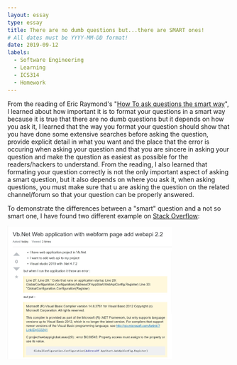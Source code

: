```yaml
---
layout: essay
type: essay
title: There are no dumb questions but...there are SMART ones!
# All dates must be YYYY-MM-DD format!
date: 2019-09-12
labels:
  - Software Engineering
  - Learning
  - ICS314
  - Homework
---
```


From the reading of Eric Raymond's "<a href = "http://www.catb.org/esr/faqs/smart-questions.html">How To ask questions the smart way<a>", I learned about how important it is to format your questions in a smart way because it is true that there are no dumb questions but it depends on how you ask it, I learned that the way you format your question should show that you have done some extensive searches before asking the question, provide explicit detail in what you want and the place that the error is occuring when asking your question and that you are sincere in asking your question and make the question as easiest as possible for the readers/hackers to understand. From the reading, I also learned that  formating your question correctly is not the only important aspect of asking a smart question, but it also depends on where you ask it, when asking questions, you must make sure that u are asking the question on the related channel/forum so that your question can be properly answered.
  
  To demonstrate the differences between a "smart" question and a not so smart one, I have found two different example on <a href= "https://stackoverflow.com">Stack Overflow</a>:
  
  <a href= "https://stackoverflow.com/questions/57920268/vb-net-web-application-with-webform-page-add-webapi-2-2"><img class="ui image" src="../images/Annotation 2019-09-12 225856.jpg" height= 300px></a>

